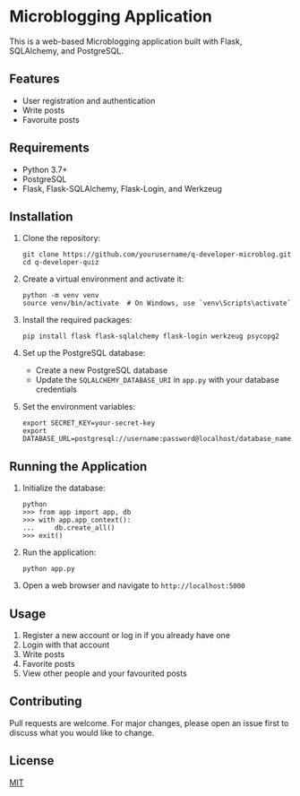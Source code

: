 # Microblogging Application

This is a web-based Microblogging application built with Flask, SQLAlchemy, and PostgreSQL.

## Features

- User registration and authentication
- Write posts
- Favoruite posts

## Requirements

- Python 3.7+
- PostgreSQL
- Flask, Flask-SQLAlchemy, Flask-Login, and Werkzeug

## Installation

1. Clone the repository:
   ```
   git clone https://github.com/yourusername/q-developer-microblog.git
   cd q-developer-quiz
   ```

2. Create a virtual environment and activate it:
   ```
   python -m venv venv
   source venv/bin/activate  # On Windows, use `venv\Scripts\activate`
   ```

3. Install the required packages:
   ```
   pip install flask flask-sqlalchemy flask-login werkzeug psycopg2
   ```

4. Set up the PostgreSQL database:
   - Create a new PostgreSQL database
   - Update the `SQLALCHEMY_DATABASE_URI` in `app.py` with your database credentials

5. Set the environment variables:
   ```
   export SECRET_KEY=your-secret-key
   export DATABASE_URL=postgresql://username:password@localhost/database_name
   ```

## Running the Application

1. Initialize the database:
   ```
   python
   >>> from app import app, db
   >>> with app.app_context():
   ...     db.create_all()
   >>> exit()
   ```

2. Run the application:
   ```
   python app.py
   ```

3. Open a web browser and navigate to `http://localhost:5000`

## Usage

1. Register a new account or log in if you already have one
2. Login with that account
3. Write posts
4. Favorite posts
5. View other people and your favourited posts

## Contributing

Pull requests are welcome. For major changes, please open an issue first to discuss what you would like to change.

## License

[MIT](https://choosealicense.com/licenses/mit/)